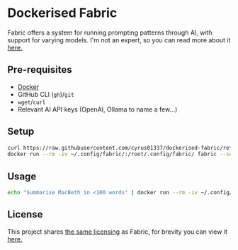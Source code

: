 # Dockerised Fabric

Fabric offers a system for running prompting patterns through AI, with support for varying models. I'm not an expert, so you can read more about it [here.](https://github.com/danielmiessler/fabric)

## Pre-requisites

- [Docker](https://docs.docker.com/engine/install/)
- GitHub CLI (`gh`)/`git`
- `wget`/`curl`
- Relevant AI API keys (OpenAI, Ollama to name a few...)

## Setup

```sh
curl https://raw.githubusercontent.com/cyrus01337/dockerised-fabric/refs/heads/main/install.sh | bash
docker run --rm -iv ~/.config/fabric/:/root/.config/fabric/ fabric --setup
```

## Usage

```sh
echo "Summarise MacBeth in <100 words" | docker run --rm -iv ~/.config/fabric/:/root/.config/fabric/ fabric -sp ai
```

## License

This project shares [the same licensing](https://github.com/danielmiessler/fabric/blob/main/LICENSE) as Fabric, for brevity you can view it [here.](https://github.com/cyrus01337/dockerised-fabric/blob/main/LICENSE)

